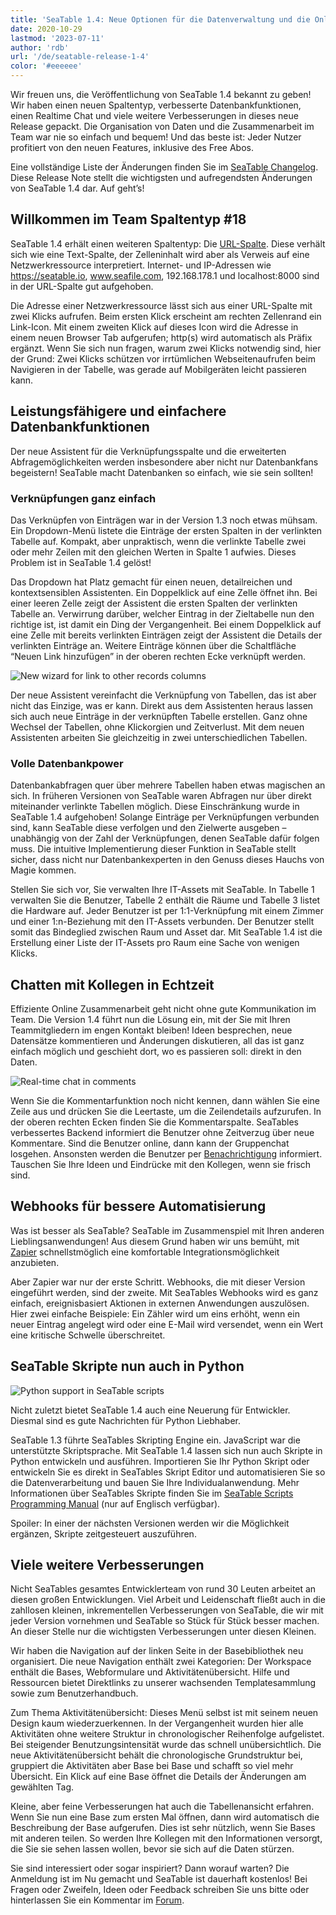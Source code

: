 ```yaml
---
title: 'SeaTable 1.4: Neue Optionen für die Datenverwaltung und die Online Collaboration - SeaTable'
date: 2020-10-29
lastmod: '2023-07-11'
author: 'rdb'
url: '/de/seatable-release-1-4'
color: '#eeeeee'
---
```


Wir freuen uns, die Veröffentlichung von SeaTable 1.4 bekannt zu geben! Wir haben einen neuen Spaltentyp, verbesserte Datenbankfunktionen, einen Realtime Chat und viele weitere Verbesserungen in dieses neue Release gepackt. Die Organisation von Daten und die Zusammenarbeit im Team war nie so einfach und bequem! Und das beste ist: Jeder Nutzer profitiert von den neuen Features, inklusive des Free Abos.

Eine vollständige Liste der Änderungen finden Sie im [SeaTable Changelog](https://seatable.io/docs/changelog/version-1-4/). Diese Release Note stellt die wichtigsten und aufregendsten Änderungen von SeaTable 1.4 dar. Auf geht’s!

## Willkommen im Team Spaltentyp #18

SeaTable 1.4 erhält einen weiteren Spaltentyp: Die [URL-Spalte](https://seatable.io/docs/handbuch/datenmanagement/feld-typen/#url). Diese verhält sich wie eine Text-Spalte, der Zelleninhalt wird aber als Verweis auf eine Netzwerkressource interpretiert. Internet- und IP-Adressen wie https://seatable.io, www.seafile.com, 192.168.178.1 und localhost:8000 sind in der URL-Spalte gut aufgehoben.

Die Adresse einer Netzwerkressource lässt sich aus einer URL-Spalte mit zwei Klicks aufrufen. Beim ersten Klick erscheint am rechten Zellenrand ein Link-Icon. Mit einem zweiten Klick auf dieses Icon wird die Adresse in einem neuen Browser Tab aufgerufen; http(s) wird automatisch als Präfix ergänzt. Wenn Sie sich nun fragen, warum zwei Klicks notwendig sind, hier der Grund: Zwei Klicks schützen vor irrtümlichen Webseitenaufrufen beim Navigieren in der Tabelle, was gerade auf Mobilgeräten leicht passieren kann.

## Leistungsfähigere und einfachere Datenbankfunktionen

Der neue Assistent für die Verknüpfungsspalte und die erweiterten Abfragemöglichkeiten werden insbesondere aber nicht nur Datenbankfans begeistern! SeaTable macht Datenbanken so einfach, wie sie sein sollten!

### Verknüpfungen ganz einfach

Das Verknüpfen von Einträgen war in der Version 1.3 noch etwas mühsam. Ein Dropdown-Menü listete die Einträge der ersten Spalten in der verlinkten Tabelle auf. Kompakt, aber unpraktisch, wenn die verlinkte Tabelle zwei oder mehr Zeilen mit den gleichen Werten in Spalte 1 aufwies. Dieses Problem ist in SeaTable 1.4 gelöst!

Das Dropdown hat Platz gemacht für einen neuen, detailreichen und kontextsensiblen Assistenten. Ein Doppelklick auf eine Zelle öffnet ihn. Bei einer leeren Zelle zeigt der Assistent die ersten Spalten der verlinkten Tabelle an. Verwirrung darüber, welcher Eintrag in der Zieltabelle nun den richtige ist, ist damit ein Ding der Vergangenheit. Bei einem Doppelklick auf eine Zelle mit bereits verlinkten Einträgen zeigt der Assistent die Details der verlinkten Einträge an. Weitere Einträge können über die Schaltfläche “Neuen Link hinzufügen” in der oberen rechten Ecke verknüpft werden.

![New wizard for link to other records columns](https://seatable.io/wp-content/uploads/2020/10/linking-dialog.png)

Der neue Assistent vereinfacht die Verknüpfung von Tabellen, das ist aber nicht das Einzige, was er kann. Direkt aus dem Assistenten heraus lassen sich auch neue Einträge in der verknüpften Tabelle erstellen. Ganz ohne Wechsel der Tabellen, ohne Klickorgien und Zeitverlust. Mit dem neuen Assistenten arbeiten Sie gleichzeitig in zwei unterschiedlichen Tabellen.

### Volle Datenbankpower

Datenbankabfragen quer über mehrere Tabellen haben etwas magischen an sich. In früheren Versionen von SeaTable waren Abfragen nur über direkt miteinander verlinkte Tabellen möglich. Diese Einschränkung wurde in SeaTable 1.4 aufgehoben! Solange Einträge per Verknüpfungen verbunden sind, kann SeaTable diese verfolgen und den Zielwerte ausgeben – unabhängig von der Zahl der Verknüpfungen, denen SeaTable dafür folgen muss. Die intuitive Implementierung dieser Funktion in SeaTable stellt sicher, dass nicht nur Datenbankexperten in den Genuss dieses Hauchs von Magie kommen.

Stellen Sie sich vor, Sie verwalten Ihre IT-Assets mit SeaTable. In Tabelle 1 verwalten Sie die Benutzer, Tabelle 2 enthält die Räume und Tabelle 3 listet die Hardware auf. Jeder Benutzer ist per 1:1-Verknüpfung mit einem Zimmer und einer 1:n-Beziehung mit den IT-Assets verbunden. Der Benutzer stellt somit das Bindeglied zwischen Raum und Asset dar. Mit SeaTable 1.4 ist die Erstellung einer Liste der IT-Assets pro Raum eine Sache von wenigen Klicks.

## Chatten mit Kollegen in Echtzeit

Effiziente Online Zusammenarbeit geht nicht ohne gute Kommunikation im Team. Die Version 1.4 führt nun die Lösung ein, mit der Sie mit Ihren Teammitgliedern im engen Kontakt bleiben! Ideen besprechen, neue Datensätze kommentieren und Änderungen diskutieren, all das ist ganz einfach möglich und geschieht dort, wo es passieren soll: direkt in den Daten.

![Real-time chat in comments](https://seatable.io/wp-content/uploads/2020/10/comment-chat.png)

Wenn Sie die Kommentarfunktion noch nicht kennen, dann wählen Sie eine Zeile aus und drücken Sie die Leertaste, um die Zeilendetails aufzurufen. In der oberen rechten Ecken finden Sie die Kommentarspalte. SeaTables verbessertes Backend informiert die Benutzer ohne Zeitverzug über neue Kommentare. Sind die Benutzer online, dann kann der Gruppenchat losgehen. Ansonsten werden die Benutzer per [Benachrichtigung](https://seatable.io/docs/handbuch/zusammenarbeit/benachrichtigungen/) informiert. Tauschen Sie Ihre Ideen und Eindrücke mit den Kollegen, wenn sie frisch sind.

## Webhooks für bessere Automatisierung

Was ist besser als SeaTable? SeaTable im Zusammenspiel mit Ihren anderen Lieblingsanwendungen! Aus diesem Grund haben wir uns bemüht, mit [Zapier](https://zapier.com/apps/seatable/integrations) schnellstmöglich eine komfortable Integrationsmöglichkeit anzubieten.

Aber Zapier war nur der erste Schritt. Webhooks, die mit dieser Version eingeführt werden, sind der zweite. Mit SeaTables Webhooks wird es ganz einfach, ereignisbasiert Aktionen in externen Anwendungen auszulösen. Hier zwei einfache Beispiele: Ein Zähler wird um eins erhöht, wenn ein neuer Eintrag angelegt wird oder eine E-Mail wird versendet, wenn ein Wert eine kritische Schwelle überschreitet.

## SeaTable Skripte nun auch in Python

![Python support in SeaTable scripts](https://seatable.io/wp-content/uploads/2020/10/python.png)

Nicht zuletzt bietet SeaTable 1.4 auch eine Neuerung für Entwickler. Diesmal sind es gute Nachrichten für Python Liebhaber.

SeaTable 1.3 führte SeaTables Skripting Engine ein. JavaScript war die unterstützte Skriptsprache. Mit SeaTable 1.4 lassen sich nun auch Skripte in Python entwickeln und ausführen. Importieren Sie Ihr Python Skript oder entwickeln Sie es direkt in SeaTables Skript Editor und automatisieren Sie so die Datenverarbeitung und bauen Sie Ihre Individualanwendung. Mehr Informationen über SeaTables Skripte finden Sie im [SeaTable Scripts Programming Manual](https://seatable.github.io/seatable-scripts/) (nur auf Englisch verfügbar).

Spoiler: In einer der nächsten Versionen werden wir die Möglichkeit ergänzen, Skripte zeitgesteuert auszuführen.

## Viele weitere Verbesserungen

Nicht SeaTables gesamtes Entwicklerteam von rund 30 Leuten arbeitet an diesen großen Entwicklungen. Viel Arbeit und Leidenschaft fließt auch in die zahllosen kleinen, inkrementellen Verbesserungen von SeaTable, die wir mit jeder Version vornehmen und SeaTable so Stück für Stück besser machen. An dieser Stelle nur die wichtigsten Verbesserungen unter diesen Kleinen.

Wir haben die Navigation auf der linken Seite in der Basebibliothek neu organisiert. Die neue Navigation enthält zwei Kategorien: Der Workspace enthält die Bases, Webformulare und Aktivitätenübersicht. Hilfe und Ressourcen bietet Direktlinks zu unserer wachsenden Templatesammlung sowie zum Benutzerhandbuch.

Zum Thema Aktivitätenübersicht: Dieses Menü selbst ist mit seinem neuen Design kaum wiederzuerkennen. In der Vergangenheit wurden hier alle Aktivitäten ohne weitere Struktur in chronologischer Reihenfolge aufgelistet. Bei steigender Benutzungsintensität wurde das schnell unübersichtlich. Die neue Aktivitätenübersicht behält die chronologische Grundstruktur bei, gruppiert die Aktivitäten aber Base bei Base und schafft so viel mehr Übersicht. Ein Klick auf eine Base öffnet die Details der Änderungen am gewählten Tag.

Kleine, aber feine Verbesserungen hat auch die Tabellenansicht erfahren. Wenn Sie nun eine Base zum ersten Mal öffnen, dann wird automatisch die Beschreibung der Base aufgerufen. Dies ist sehr nützlich, wenn Sie Bases mit anderen teilen. So werden Ihre Kollegen mit den Informationen versorgt, die Sie sie sehen lassen wollen, bevor sie sich auf die Daten stürzen.

Sie sind interessiert oder sogar inspiriert? Dann worauf warten? Die Anmeldung ist im Nu gemacht und SeaTable ist dauerhaft kostenlos! Bei Fragen oder Zweifeln, Ideen oder Feedback schreiben Sie uns bitte oder hinterlassen Sie ein Kommentar im [Forum](https://forum.seatable.io).
